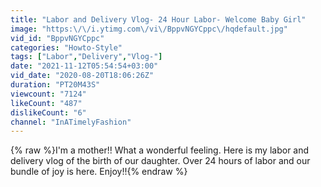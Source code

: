 ```yaml
---
title: "Labor and Delivery Vlog- 24 Hour Labor- Welcome Baby Girl"
image: "https:\/\/i.ytimg.com\/vi\/BppvNGYCppc\/hqdefault.jpg"
vid_id: "BppvNGYCppc"
categories: "Howto-Style"
tags: ["Labor","Delivery","Vlog-"]
date: "2021-11-12T05:54:54+03:00"
vid_date: "2020-08-20T18:06:26Z"
duration: "PT20M43S"
viewcount: "7124"
likeCount: "487"
dislikeCount: "6"
channel: "InATimelyFashion"
---
```

{% raw %}I'm a mother!! What a wonderful feeling. Here is my labor and delivery vlog of the birth of our daughter. Over 24 hours of labor and our bundle of joy is here. Enjoy!!{% endraw %}
